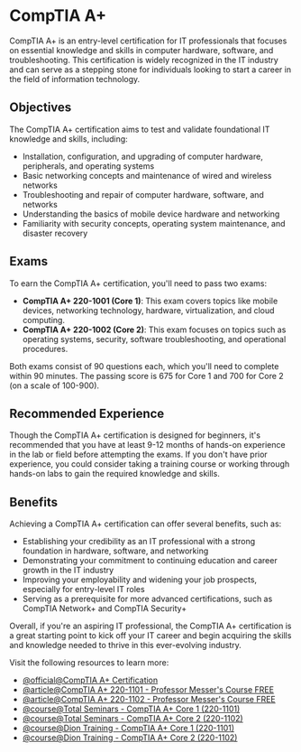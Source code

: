 # CompTIA A+

CompTIA A+ is an entry-level certification for IT professionals that focuses on essential knowledge and skills in computer hardware, software, and troubleshooting. This certification is widely recognized in the IT industry and can serve as a stepping stone for individuals looking to start a career in the field of information technology.

## Objectives

The CompTIA A+ certification aims to test and validate foundational IT knowledge and skills, including:

- Installation, configuration, and upgrading of computer hardware, peripherals, and operating systems
- Basic networking concepts and maintenance of wired and wireless networks
- Troubleshooting and repair of computer hardware, software, and networks
- Understanding the basics of mobile device hardware and networking
- Familiarity with security concepts, operating system maintenance, and disaster recovery

## Exams

To earn the CompTIA A+ certification, you'll need to pass two exams:

- **CompTIA A+ 220-1001 (Core 1)**: This exam covers topics like mobile devices, networking technology, hardware, virtualization, and cloud computing.
- **CompTIA A+ 220-1002 (Core 2)**: This exam focuses on topics such as operating systems, security, software troubleshooting, and operational procedures.

Both exams consist of 90 questions each, which you'll need to complete within 90 minutes. The passing score is 675 for Core 1 and 700 for Core 2 (on a scale of 100-900).

## Recommended Experience

Though the CompTIA A+ certification is designed for beginners, it's recommended that you have at least 9-12 months of hands-on experience in the lab or field before attempting the exams. If you don't have prior experience, you could consider taking a training course or working through hands-on labs to gain the required knowledge and skills.

## Benefits

Achieving a CompTIA A+ certification can offer several benefits, such as:

- Establishing your credibility as an IT professional with a strong foundation in hardware, software, and networking
- Demonstrating your commitment to continuing education and career growth in the IT industry
- Improving your employability and widening your job prospects, especially for entry-level IT roles
- Serving as a prerequisite for more advanced certifications, such as CompTIA Network+ and CompTIA Security+

Overall, if you're an aspiring IT professional, the CompTIA A+ certification is a great starting point to kick off your IT career and begin acquiring the skills and knowledge needed to thrive in this ever-evolving industry.


Visit the following resources to learn more:

- [@official@CompTIA A+ Certification](https://www.comptia.org/certifications/a)
- [@article@CompTIA A+ 220-1101 - Professor Messer's Course FREE](https://www.professormesser.com/free-a-plus-training/220-1101/220-1101-video/220-1101-training-course/)
- [@article@CompTIA A+ 220-1102 - Professor Messer's Course FREE](https://www.professormesser.com/free-a-plus-training/220-1102/220-1102-video/220-1102-training-course/)
- [@course@Total Seminars - CompTIA A+ Core 1 (220-1101)](https://www.udemy.com/course/comptia-aplus-core-1/)
- [@course@Total Seminars - CompTIA A+ Core 2 (220-1102)](https://www.udemy.com/course/comptia-aplus-core-2/)
- [@course@Dion Training - CompTIA A+ Core 1 (220-1101)](https://www.udemy.com/course/comptia-a-core-1/)
- [@course@Dion Training - CompTIA A+ Core 2 (220-1102)](https://www.udemy.com/course/comptia-a-core-2//)
